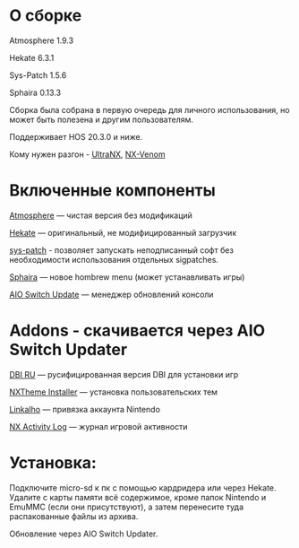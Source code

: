 
# О сборке

Atmosphere 1.9.3

Hekate 6.3.1

Sys-Patch 1.5.6

Sphaira 0.13.3

Сборка была собрана в первую очередь для личного использования, но может быть полезена и другим пользователям.

Поддерживает HOS 20.3.0 и ниже.

Кому нужен разгон - [UltraNX](https://github.com/Ultra-NX/UltraNX), [NX-Venom](https://github.com/CatcherITGF/NX-Venom)

#  Включенные компоненты
[Atmosphere](https://github.com/Atmosphere-NX/Atmosphere) — чистая версия без модификаций

[Hekate](https://github.com/ctcaer/hekate/releases) — оригинальный, не модифицированный загрузчик

[sys-patch](https://github.com/impeeza/sys-patch) - позволяет запускать неподписанный софт без необходимости использования отдельных sigpatches.

[Sphaira](https://github.com/ITotalJustice/sphaira) — новое hombrew menu (может устанавливать игры)

[AIO Switch Update](https://github.com/HamletDuFromage/aio-switch-updater) — менеджер обновлений консоли

# Addons - скачивается через AIO Switch Updater

[DBI RU](https://4pda.to/forum/index.php?showtopic=939714&st=1100#entry86288632) — русифицированная версия DBI для установки игр

[NXTheme Installer](https://github.com/exelix11/SwitchThemeInjector) — установка пользовательских тем

[Linkalho](https://gbatemp.net/download/linkalho.38822/) — привязка аккаунта Nintendo

[NX Activity Log](https://github.com/zdm65477730/NX-Activity-Log) — журнал игровой активности

# Установка: 
Подключите micro-sd к пк с помощью кардридера или через Hekate. Удалите с карты памяти всё содержимое, кроме папок Nintendo и EmuMMC (если они присутствуют), а затем перенесите туда распакованные файлы из архива.

Обновление через AIO Switch Updater.
